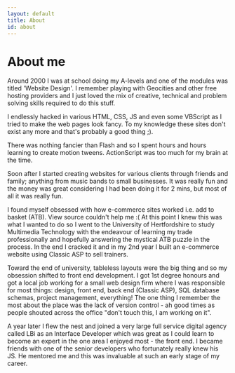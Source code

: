 ```yaml
---
layout: default
title: About
id: about
---
```


# About me

Around 2000 I was at school doing my A-levels and one of the modules was titled 'Website Design'. I remember playing with Geocities and other free hosting providers and I just loved the mix of creative, technical and problem solving skills required to do this stuff.

I endlessly hacked in various HTML, CSS, JS and even some VBScript as I tried to make the web pages look fancy. To my knowledge these sites don't exist any more and that's probably a good thing ;).

There was nothing fancier than Flash and so I spent hours and hours learning to create motion tweens. ActionScript was too much for my brain at the time.

Soon after I started creating websites for various clients through friends and family; anything from music bands to small businesses. It was really fun and the money was great considering I had been doing it for 2 mins, but most of all it was really fun.

I found myself obsessed with how e-commerce sites worked i.e. add to basket (ATB). View source couldn't help me :( At this point I knew this was what I wanted to do so I went to the University of Hertfordshire to study Multimedia Technology with the endeavour of learning my trade professionally and hopefully answering the mystical ATB puzzle in the process. In the end I cracked it and in my 2nd year I built an e-commerce website using Classic ASP to sell trainers.

Toward the end of university, tableless layouts were the big thing and so my obsession shifted to front end development. I got 1st degree honours and got a local job working for a small web design firm where I was responsible for most things: design, front end, back end (Classic ASP), SQL database schemas, project management, everything! The one thing I remember the most about the place was the lack of version control - ah good times as people shouted across the office "don't touch this, I am working on it".

A year later I flew the nest and joined a very large full service digital agency called LBi as an Interface Developer which was great as I could learn to become an expert in the one area I enjoyed most - the front end. I became friends with one of the senior developers who fortunately really knew his JS. He mentored me and this was invaluable at such an early stage of my career.

<!-- a b c
I am highly experienced in HTML, CSS and various ECMAScript implementations found in the browser and I will be sharing my experience and knowledge through various [articles](/articles/).

Oh and of course these bits are required... [Github](http://www.github.com/adamsilver/), [LinkedIn](http://uk.linkedin.com/in/adambsilver/) and [Twitter](http://www.twitter.com/adambsilver).
-->